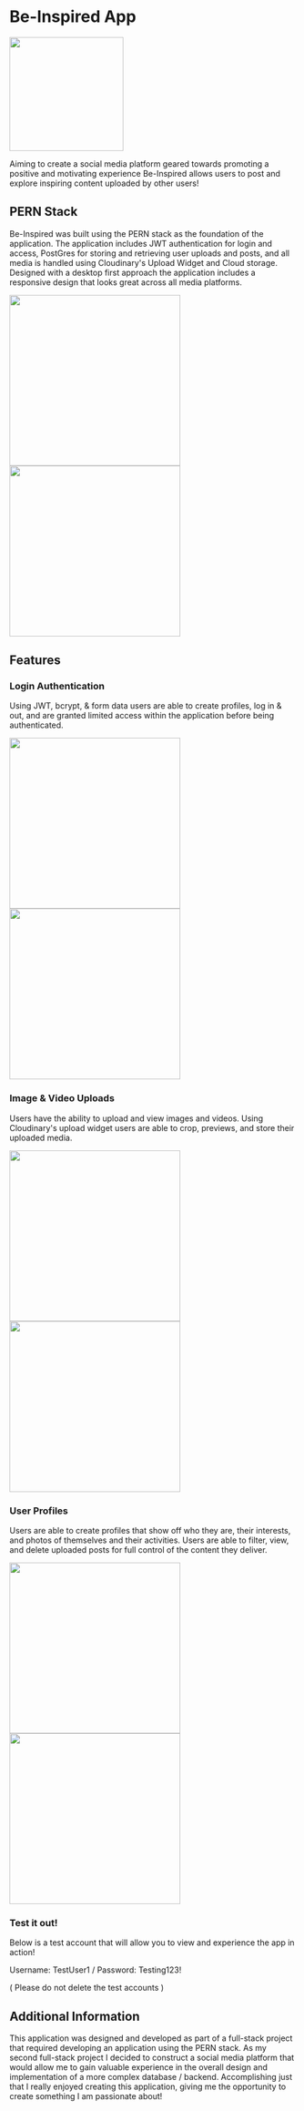 <h1>Be-Inspired App</h1>

<img src="./src/images/icon.jpg" width="200"/>

  <p>Aiming to create a social media platform geared towards promoting a positive and motivating experience Be-Inspired allows users to post and explore inspiring content uploaded by other users!</p>
  
## PERN Stack
<p>Be-Inspired was built using the PERN stack as the foundation of the application. The application includes JWT authentication for login and access, PostGres for storing and retrieving user uploads and posts, and all media is handled using Cloudinary's Upload Widget and Cloud storage. Designed with a desktop first approach the application includes a responsive design that looks great across all media platforms.</p>

<p>
  <img src="./src/images/Screenshot1.jpg" class="m-5 d-inline-block" width="300"/>
  <img src="./src/images/Screenshot3.jpg" class="m-5 d-inline-block" width="300"/>
</p>

## Features

### Login Authentication
<p>Using JWT, bcrypt, & form data users are able to create profiles, log in & out, and are granted limited access within the application before being authenticated.</p>

<p>
  <img src="./src/images/Screenshot2.jpg" class="m-5 d-inline-block" width="300"/>
  <img src="./src/images/Screenshot8.jpg" class="m-5 d-inline-block" width="300"/>
</p>

### Image & Video Uploads
<p>Users have the ability to upload and view images and videos. Using Cloudinary's upload widget users are able to crop, previews, and store their uploaded media.</p>

<p>
  <img src="./src/images/Screenshot4.jpg" class="m-5 d-inline-block" width="300"/>
  <img src="./src/images/Screenshot5.jpg" class="m-5 d-inline-block" width="300"/>
</p>
 
### User Profiles
<p>Users are able to create profiles that show off who they are, their interests, and photos of themselves and their activities. Users are able to filter, view, and delete uploaded posts for full control of the content they deliver.</p>

<p>
  <img src="./src/images/Screenshot6.jpg" class="m-5 d-inline-block" width="300"/>
  <img src="./src/images/Screenshot7.jpg" class="m-5 d-inline-block" width="300"/>
</p>

### Test it out!
<p>Below is a test account that will allow you to view and experience the app in action!
<p>Username: TestUser1 / Password: Testing123!<p>
<p>( Please do not delete the test accounts )</p>

## Additional Information
<p>This application was designed and developed as part of a full-stack project that required developing an application using the PERN stack. As my second full-stack project I decided to construct a social media platform that would allow me to gain valuable experience in the overall design and implementation of a more complex database / backend. Accomplishing just that I really enjoyed creating this application, giving me the opportunity to create something I am passionate about!</p>  


